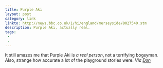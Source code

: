 ```yaml
---
title: Purple Aki
layout: post
category: link
linkto: http://news.bbc.co.uk/1/hi/england/merseyside/8027540.stm
description: Purple Aki, actually real.
tags:
 - 
 - 
---
```


It still amazes me that Purple Aki is _a real person_, not a terrifying bogeyman. Also, strange how accurate a lot of the playground stories were. _Via [Don][1]_

[1]:http://availableimagination.com/